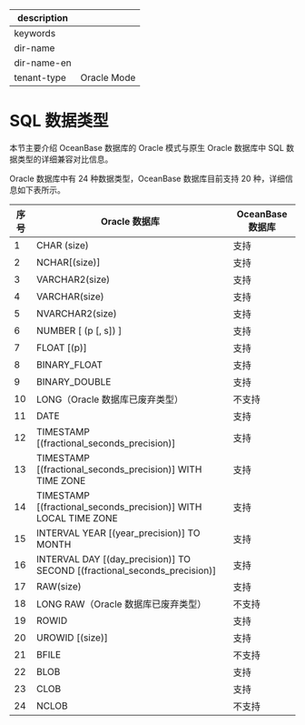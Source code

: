 |description||
|---|---|
|keywords||
|dir-name||
|dir-name-en||
|tenant-type|Oracle Mode|

# SQL 数据类型

本节主要介绍 OceanBase 数据库的 Oracle 模式与原生 Oracle 数据库中 SQL 数据类型的详细兼容对比信息。

Oracle 数据库中有 24 种数据类型，OceanBase 数据库目前支持 20 种，详细信息如下表所示。


| 序号 |       Oracle 数据库        | OceanBase 数据库 |
|-----|-----------------------------|-----------------|
| 1  | CHAR (size)             | 支持            |
| 2  | NCHAR\[(size)\]         | 支持            |
| 3  | VARCHAR2(size)          | 支持            |
| 4  | VARCHAR(size)           | 支持            |
| 5  | NVARCHAR2(size)         | 支持            |
| 6  | NUMBER \[ (p \[, s\]) \]              | 支持            |
| 7  | FLOAT \[(p)\]           | 支持            |
| 8  | BINARY_FLOAT            | 支持            |
| 9  | BINARY_DOUBLE           | 支持            |
| 10 | LONG（Oracle 数据库已废弃类型）   | 不支持           |
| 11 | DATE      | 支持            |
| 12 | TIMESTAMP \[(fractional_seconds_precision)\]        | 支持            |
| 13 | TIMESTAMP   \[(fractional_seconds_precision)\] WITH TIME ZONE     | 支持            |
| 14 | TIMESTAMP   \[(fractional_seconds_precision)\] WITH LOCAL TIME ZONE             | 支持            |
| 15 | INTERVAL YEAR \[(year_precision)\] TO MONTH         | 支持            |
| 16 | INTERVAL DAY   \[(day_precision)\] TO SECOND \[(fractional_seconds_precision)\] | 支持            |
| 17 | RAW(size) | 支持            |
| 18 | LONG RAW（Oracle 数据库已废弃类型）             | 不支持           |
| 19 | ROWID     | 支持            |
| 20 | UROWID \[(size)\]       | 支持            |
| 21 | BFILE     | 不支持           |
| 22 | BLOB      | 支持            |
| 23 | CLOB      | 支持            |
| 24 | NCLOB     | 不支持           |